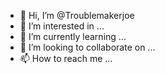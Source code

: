 - 👋 Hi, I’m @Troublemakerjoe
- 👀 I’m interested in ...
- 🌱 I’m currently learning ...
- 💞️ I’m looking to collaborate on ...
- 📫 How to reach me ...

<!---
Troublemakerjoe/Troublemakerjoe is a ✨ special ✨ repository because its `README.md` (this file) appears on your GitHub profile.
You can click the Preview link to take a look at your changes.
--->
